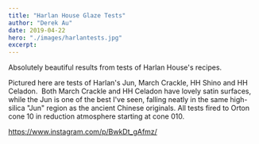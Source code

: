 ```yaml
---
title: "Harlan House Glaze Tests"
author: "Derek Au"
date: 2019-04-22
hero: "./images/harlantests.jpg"
excerpt: 
---
```


Absolutely beautiful results from tests of Harlan House's recipes.

Pictured here are tests of Harlan's Jun, March Crackle, HH Shino and HH Celadon.  Both March Crackle and HH Celadon have lovely satin surfaces, while the Jun is one of the best I've seen, falling neatly in the same high-silica "Jun" region as the ancient Chinese originals. All tests fired to Orton cone 10 in reduction atmosphere starting at cone 010.

https://www.instagram.com/p/BwkDt_gAfmz/

